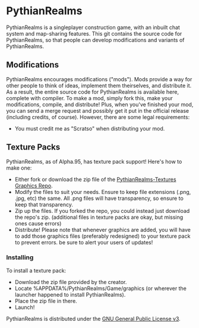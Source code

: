 # PythianRealms
PythianRealms is a singleplayer construction game, with an inbuilt chat system and map-sharing features. This git contains the source code for PythianRealms, so that people can develop modifications and variants of PythianRealms.

## Modifications
PythianRealms encourages modifications ("mods"). Mods provide a way for other people to think of ideas, implement them theirselves, and distribute it. As a result, the entire source code for PythianRealms is available here, complete with compiler. To make a mod, simply fork this, make your modifications, compile, and distribute! Plus, when you've finished your mod, you can send a merge request and possibly get it put in the official release (including credits, of course). However, there are some legal requirements:
- You must credit me as "Scratso" when distributing your mod.

## Texture Packs
PythianRealms, as of Alpha.95, has texture pack support! Here's how to make one:
- Either fork or download the zip file of the [PythianRealms-Textures Graphics Repo](https://github.com/Scratso/PythianRealms-Textures).
- Modify the files to suit your needs. Ensure to keep file extensions (.png, .jpg, etc) the same. All .png files will have transparency, so ensure to keep that transparency.
- Zip up the files. If you forked the repo, you could instead just download the repo's zip. (additional files in texture packs are okay, but missing ones cause errors)
- Distribute! Please note that whenever graphics are added, you will have to add those graphics files (preferably redesigned) to your texture pack to prevent errors. be sure to alert your users of updates!

### Installing
To install a texture pack:
- Download the zip file provided by the creator.
- Locate %APPDATA%/PythianRealms/Game/graphics (or wherever the launcher happened to install PythianRealms).
- Place the zip file in there.
- Launch!


PythianRealms is distributed under the [GNU General Public License v3](http://gnu.org/licenses/gpl.html).
